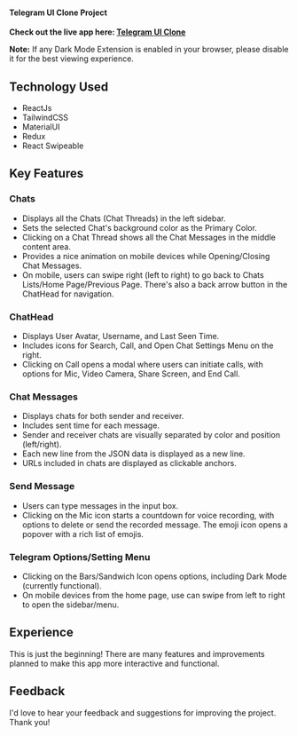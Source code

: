 #### Telegram UI Clone Project

**Check out the live app here: [Telegram UI Clone](https://telegram-ui-teal.vercel.app/)**

**Note:** If any Dark Mode Extension is enabled in your browser, please disable it for the best viewing experience.

## Technology Used
- ReactJs
- TailwindCSS
- MaterialUI
- Redux
- React Swipeable

## Key Features

### Chats
- Displays all the Chats (Chat Threads) in the left sidebar.
- Sets the selected Chat's background color as the Primary Color.
- Clicking on a Chat Thread shows all the Chat Messages in the middle content area.
- Provides a nice animation on mobile devices while Opening/Closing Chat Messages.
- On mobile, users can swipe right (left to right) to go back to Chats Lists/Home Page/Previous Page. There's also a back arrow button in the ChatHead for navigation.

### ChatHead
- Displays User Avatar, Username, and Last Seen Time.
- Includes icons for Search, Call, and Open Chat Settings Menu on the right.
- Clicking on Call opens a modal where users can initiate calls, with options for Mic, Video Camera, Share Screen, and End Call.

### Chat Messages
- Displays chats for both sender and receiver.
- Includes sent time for each message.
- Sender and receiver chats are visually separated by color and position (left/right).
- Each new line from the JSON data is displayed as a new line.
- URLs included in chats are displayed as clickable anchors.

### Send Message
- Users can type messages in the input box.
- Clicking on the Mic icon starts a countdown for voice recording, with options to delete or send the recorded message.
The emoji icon opens a popover with a rich list of emojis.

### Telegram Options/Setting Menu
- Clicking on the Bars/Sandwich Icon opens options, including Dark Mode (currently functional).
- On mobile devices from the home page, use can swipe from left to right to open the sidebar/menu.

## Experience
This is just the beginning! There are many features and improvements planned to make this app more interactive and functional.

## Feedback
I'd love to hear your feedback and suggestions for improving the project. Thank you!
